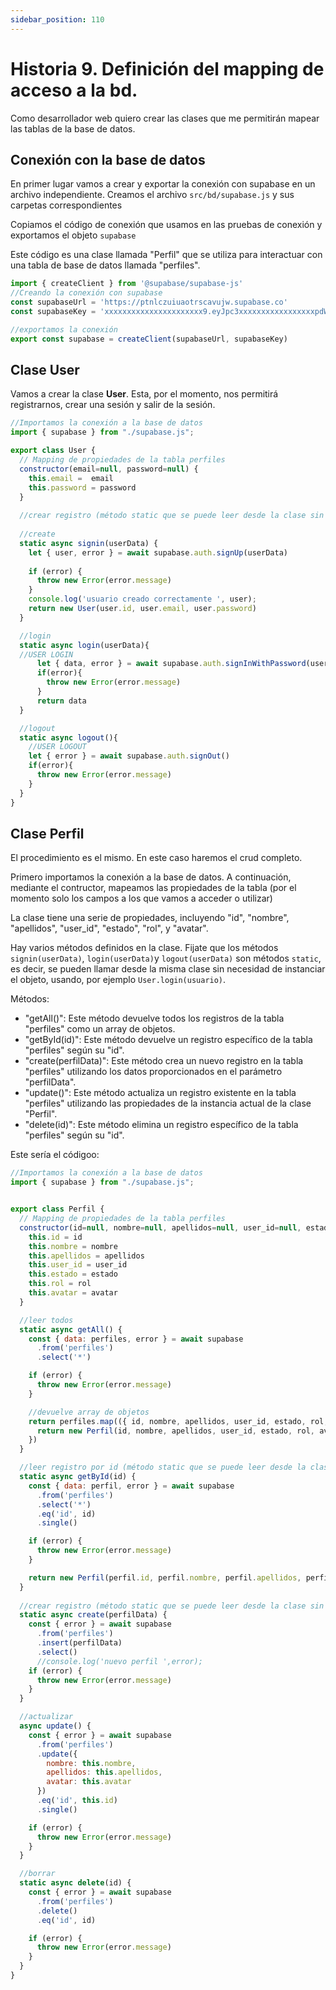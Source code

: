 ```yaml
---
sidebar_position: 110
---
```


# Historia 9. Definición del mapping de acceso a la bd.

Como desarrollador web quiero crear las clases que me permitirán mapear las tablas de la base de datos.

## Conexión con la base de datos
En primer lugar vamos a crear y exportar la conexión con supabase en un archivo independiente.
Creamos el archivo `src/bd/supabase.js` y sus carpetas correspondientes

Copiamos el código de conexión que usamos en las pruebas de conexión y exportamos el objeto `supabase`

Este código es una clase llamada "Perfil" que se utiliza para interactuar con una tabla de base de datos llamada "perfiles".



```js title="supabase.js"
import { createClient } from '@supabase/supabase-js'
//Creando la conexión con supabase
const supabaseUrl = 'https://ptnlczuiuaotrscavujw.supabase.co'
const supabaseKey = 'xxxxxxxxxxxxxxxxxxxxxx9.eyJpc3xxxxxxxxxxxxxxxxxpdWFvdHJzY2F2dWp3Iiwicm9sZSI6ImFub24iLCJpYXQiOjE2NzcxNxxxxxxxxxxxzY2MTACaOtS_kudjpUTJlnV4VfNU_5tZn1N8T0Uj9DkNjIecs'

//exportamos la conexión
export const supabase = createClient(supabaseUrl, supabaseKey)
```
## Clase User
Vamos a crear la clase **User**. Esta, por el momento, nos permitirá registrarnos, crear una sesión y salir de la sesión.



```js title="user.js"
//Importamos la conexión a la base de datos
import { supabase } from "./supabase.js";

export class User {
  // Mapping de propiedades de la tabla perfiles
  constructor(email=null, password=null) {
    this.email =  email
    this.password = password
  }
  
  //crear registro (método static que se puede leer desde la clase sin necesidad de crear una instancia)
  
  //create
  static async signin(userData) {    
    let { user, error } = await supabase.auth.signUp(userData)
    
    if (error) {
      throw new Error(error.message)
    }
    console.log('usuario creado correctamente ', user);
    return new User(user.id, user.email, user.password)
  }

  //login
  static async login(userData){
  //USER LOGIN
      let { data, error } = await supabase.auth.signInWithPassword(userData)
      if(error){
        throw new Error(error.message)
      }
      return data
  }

  //logout
  static async logout(){
    //USER LOGOUT
    let { error } = await supabase.auth.signOut()
    if(error){
      throw new Error(error.message)
    }
  } 
}
```


## Clase Perfil

El procedimiento es el mismo. En este caso haremos el crud completo.

Primero importamos la conexión a la base de datos.
A continuación, mediante el contructor, mapeamos las propiedades de la tabla (por el momento solo los campos a los que vamos a acceder o utilizar)




La clase tiene una serie de propiedades, incluyendo "id", "nombre", "apellidos", "user_id", "estado", "rol", y "avatar".

Hay varios métodos definidos en la clase. Fijate que los métodos `signin(userData)`, `login(userData)`y `logout(userData)` son métodos `static`, es decir, se pueden llamar desde la misma clase sin necesidad de instanciar el objeto, usando, por ejemplo  `User.login(usuario)`.

Métodos:

- "getAll()": Este método devuelve todos los registros de la tabla "perfiles" como un array de objetos.
- "getById(id)": Este método devuelve un registro específico de la tabla "perfiles" según su "id".
- "create(perfilData)": Este método crea un nuevo registro en la tabla "perfiles" utilizando los datos proporcionados en el parámetro "perfilData".
- "update()": Este método actualiza un registro existente en la tabla "perfiles" utilizando las propiedades de la instancia actual de la clase "Perfil".
- "delete(id)": Este método elimina un registro específico de la tabla "perfiles" según su "id".

Este sería el códigoo:

```js title="perfil.js"
//Importamos la conexión a la base de datos
import { supabase } from "./supabase.js";


export class Perfil {
  // Mapping de propiedades de la tabla perfiles
  constructor(id=null, nombre=null, apellidos=null, user_id=null, estado=null, rol=null, avatar=null) {
    this.id = id
    this.nombre = nombre
    this.apellidos = apellidos
    this.user_id = user_id
    this.estado = estado
    this.rol = rol
    this.avatar = avatar
  }

  //leer todos
  static async getAll() {
    const { data: perfiles, error } = await supabase
      .from('perfiles')
      .select('*')

    if (error) {
      throw new Error(error.message)
    }

    //devuelve array de objetos 
    return perfiles.map(({ id, nombre, apellidos, user_id, estado, rol, avatar }) => {
      return new Perfil(id, nombre, apellidos, user_id, estado, rol, avatar)
    })
  }

  //leer registro por id (método static que se puede leer desde la clase sin necesidad de crear una instancia)
  static async getById(id) {
    const { data: perfil, error } = await supabase
      .from('perfiles')
      .select('*')
      .eq('id', id)
      .single()

    if (error) {
      throw new Error(error.message)
    }

    return new Perfil(perfil.id, perfil.nombre, perfil.apellidos, perfil.user_id, perfil.estado, perfil.rol, perfil.avatar)
  }
  
  //crear registro (método static que se puede leer desde la clase sin necesidad de crear una instancia)
  static async create(perfilData) {    
    const { error } = await supabase
      .from('perfiles')
      .insert(perfilData)
      .select()
      //console.log('nuevo perfil ',error);
    if (error) {
      throw new Error(error.message)
    }
  }

  //actualizar
  async update() {
    const { error } = await supabase
      .from('perfiles')
      .update({
        nombre: this.nombre,
        apellidos: this.apellidos,
        avatar: this.avatar
      })
      .eq('id', this.id)
      .single()

    if (error) {
      throw new Error(error.message)
    }
  }

  //borrar
  static async delete(id) {
    const { error } = await supabase
      .from('perfiles')
      .delete()
      .eq('id', id)

    if (error) {
      throw new Error(error.message)
    }
  }
}
```





